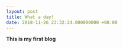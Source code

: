```yaml
---
layout: post
title: What a day!
date: 2018-11-26 23:32:24.000000000 +08:00
---
```


**This is my first blog**

